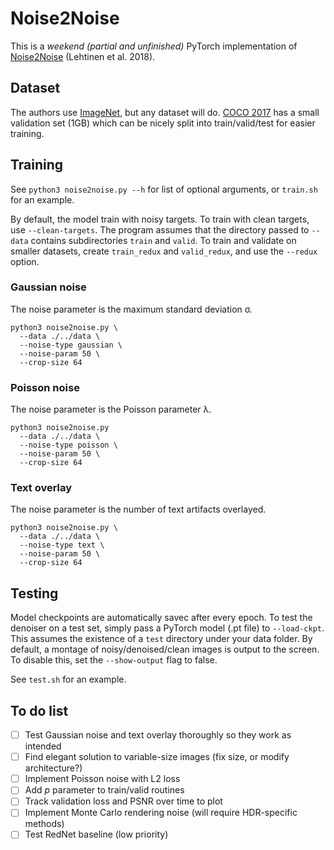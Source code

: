 # Noise2Noise
This is a *weekend (partial and unfinished)* PyTorch implementation of [Noise2Noise](https://arxiv.org/abs/1803.04189) (Lehtinen et al. 2018).

## Dataset

The authors use [ImageNet](http://image-net.org/download), but any dataset will do. [COCO 2017](http://cocodataset.org/#download) has a small validation set (1GB) which can be nicely split into train/valid/test for easier training.

## Training

See `python3 noise2noise.py --h` for list of optional arguments, or `train.sh` for an example.

By default, the model train with noisy targets. To train with clean targets, use `--clean-targets`. The program assumes that the directory passed to `--data` contains subdirectories `train` and `valid`. To train and validate on smaller datasets, create `train_redux` and `valid_redux`, and use the `--redux` option. 

### Gaussian noise
The noise parameter is the maximum standard deviation σ.
```
python3 noise2noise.py \
  --data ./../data \
  --noise-type gaussian \
  --noise-param 50 \
  --crop-size 64
```

### Poisson noise
The noise parameter is the Poisson parameter λ.
```
python3 noise2noise.py 
  --data ./../data \
  --noise-type poisson \
  --noise-param 50 \
  --crop-size 64
```

### Text overlay
The noise parameter is the number of text artifacts overlayed.
```
python3 noise2noise.py \
  --data ./../data \
  --noise-type text \
  --noise-param 50 \
  --crop-size 64
```

## Testing

Model checkpoints are automatically savec after every epoch. To test the denoiser on a test set, simply pass a PyTorch model (.pt file) to `--load-ckpt`. This assumes the existence of a `test` directory under your data folder. By default, a montage of noisy/denoised/clean images is output to the screen. To disable this, set the `--show-output` flag to false.

See `test.sh` for an example.

## To do list
- [ ] Test Gaussian noise and text overlay thoroughly so they work as intended
- [ ] Find elegant solution to variable-size images (fix size, or modify architecture?)
- [ ] Implement Poisson noise with L2 loss
- [ ] Add *p* parameter to train/valid routines
- [ ] Track validation loss and PSNR over time to plot
- [ ] Implement Monte Carlo rendering noise (will require HDR-specific methods)
- [ ] Test RedNet baseline (low priority)
